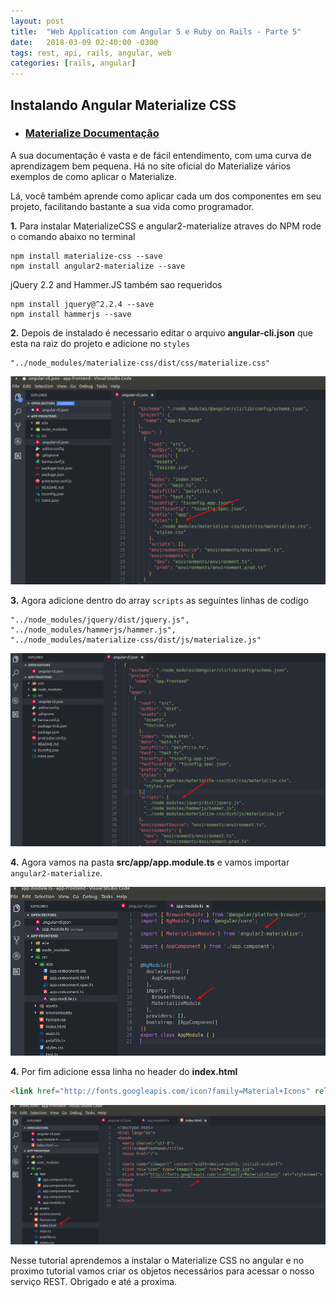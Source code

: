 ```yaml
---
layout: post
title:  "Web Application com Angular 5 e Ruby on Rails - Parte 5"
date:   2018-03-09 02:40:00 -0300
tags: rest, api, rails, angular, web
categories: [rails, angular]
---
```


## Instalando Angular Materialize CSS

 - ### [Materialize Documentação](http://materializecss.com/)

A sua documentação é vasta e de fácil entendimento, com uma curva de aprendizagem bem pequena. Há no site oficial do Materialize vários exemplos de como aplicar o Materialize.

Lá, você também aprende como aplicar cada um dos componentes em seu projeto, facilitando bastante a sua vida como programador.

**1.** Para instalar MaterializeCSS e angular2-materialize atraves do NPM rode o comando abaixo no terminal

```
npm install materialize-css --save
npm install angular2-materialize --save
```

jQuery 2.2 and Hammer.JS também sao requeridos

```
npm install jquery@^2.2.4 --save
npm install hammerjs --save
```

**2.** Depois de instalado é necessario editar o arquivo **angular-cli.json** que esta na raiz do projeto e adicione no `styles`

```
"../node_modules/materialize-css/dist/css/materialize.css"
```

![Screenshot style](/static/img/app_angular_rails/style.png)

**3.** Agora adicione dentro do array `scripts` as seguintes linhas de codigo

```
"../node_modules/jquery/dist/jquery.js",
"../node_modules/hammerjs/hammer.js",
"../node_modules/materialize-css/dist/js/materialize.js"
```

![Screenshot scripts](/static/img/app_angular_rails/scripts.png)


**4.** Agora vamos na pasta **src/app/app.module.ts** e vamos importar `angular2-materialize`.

![Screenshot import_materialize](/static/img/app_angular_rails/import_materialize.png)

**4.** Por fim adicione essa linha no header do **index.html**

```html
<link href="http://fonts.googleapis.com/icon?family=Material+Icons" rel="stylesheet">
```

![Screenshot index](/static/img/app_angular_rails/index.png)

Nesse tutorial aprendemos a instalar o Materialize CSS no angular e no proximo tutorial vamos criar os objetos necessários para acessar o nosso serviço REST. Obrigado e até a proxima.

